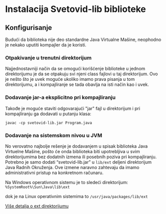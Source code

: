 # Instalacija Svetovid-lib biblioteke

## Konfigurisanje

Budući da biblioteka nije deo standardne Java Virtualne Mašine,
neophodno je nekako uputiti kompajler da je koristi.

### Otpakivanje u trenutni direktorijum

Najjednostavniji način da se omogući korišćenje biblioteke u jednom
direktorijumu je da se otpakuju svi njeni class fajlovi u taj
direktorijum. Ovo je nešto što je uvek moguće ukoliko imamo prava
pisanja u tom direktorijumu, a i kompajliranje se tada obavlja na isti
način kao i uvek.

### Dodavanje jar-a eksplicitno pri kompajliranju

Takođe je moguće staviti odgovarajući "jar" fajl u direktorijum i pri
kompajliranju ga dodavati u putanju klasa:

`javac -cp svetovid-lib.jar Program.java`

### Dodavanje na sistemskom nivou u JVM

No verovatno najbolje rešenje je dodavanjem u spisak biblioteka Java
Virtuelne Mašine, pošto će onda biblioteka biti upotrebljiva u svim
direktorijumima bez dodatnih izmena ili posebnih poziva pri
kompajliranju. Potrebno je samo dodati “svetovid-lib.jar” u `lib/ext`
deljeni direktorijum Java Radnih Okruženja. Ove izmene naravno
zahtevaju da imamo administrativni pristup na konkretnom računaru.

Na Windows operativnom sistemu je to sledeći direktorijum:
 `%SystemRoot%\Sun\Java\lib\ext`

dok je na Linux operativnim sistemima to 
  `/usr/java/packages/lib/ext`

[Više detalja o ext direktorijumu](http://docs.oracle.com/javase/tutorial/ext/basics/download.html)

